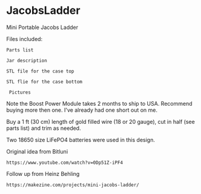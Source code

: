 # JacobsLadder
Mini Portable Jacobs Ladder

Files included:

    Parts list
    
    Jar description
    
    STL file for the case top
    
    STL flie for the case bottom
	 
	 Pictures
    
Note the Boost Power Module takes 2 months to ship to USA.  Recommend buying more then one.  I've already had one short out on me.

Buy a 1 ft (30 cm) length of gold filled wire (18 or 20 gauge), cut in half (see parts list) and trim as needed.

Two 18650 size LiFePO4 batteries were used in this design.

Original idea from Bitluni

    https://www.youtube.com/watch?v=0Dp51Z-iPF4

Follow up from Heinz Behling

    https://makezine.com/projects/mini-jacobs-ladder/

	 